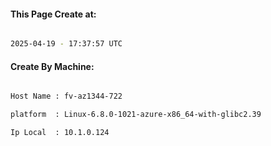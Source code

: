 
   
#### This Page Create at:

```bash

2025-04-19 - 17:37:57 UTC

```

#### Create By Machine:

```bash

Host Name : fv-az1344-722

platform  : Linux-6.8.0-1021-azure-x86_64-with-glibc2.39

Ip Local  : 10.1.0.124

```

